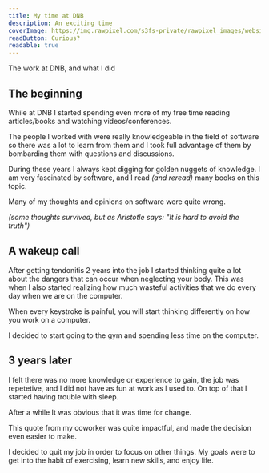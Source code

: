 ```yaml
---
title: My time at DNB
description: An exciting time
coverImage: https://img.rawpixel.com/s3fs-private/rawpixel_images/website_content/pd48batch9-10-nap_1.jpg?w=1000&dpr=1&fit=default&crop=default&q=65&vib=3&con=3&usm=15&bg=F4F4F3&ixlib=js-2.2.1&s=2c65ba4fca60aae1f04eead317aeb992
readButton: Curious?
readable: true
---
```


The work at DNB, and what I did

## The beginning

While at DNB I started spending even more of my free time reading articles/books and watching videos/conferences.

The people I worked with were really knowledgeable in the field of software so there was a lot to learn from them
and I took full advantage of them by bombarding them with questions and discussions.

During these years I always kept digging for golden nuggets of knowledge.
I am very fascinated by software, and I read *(and reread)* many books on this topic.

Many of my thoughts and opinions on software were quite wrong.

*(some thoughts survived, but as Aristotle says: "It is hard to avoid the truth")*

## A wakeup call

After getting tendonitis 2 years into the job I started thinking quite a lot about the dangers that can occur when neglecting your body.
This was when I also started realizing how much wasteful activities that we do every day when we are on the computer.

When every keystroke is painful, you will start thinking differently on how you work on a computer.

I decided to start going to the gym and spending less time on the computer.

## 3 years later

I felt there was no more knowledge or experience to gain,
the job was repetetive,
and I did not have as fun at work as I used to.
On top of that I started having trouble with sleep.

After a while It was obvious that it was time for change.

<content-quote quote="Work is supposed to be fun!" person="JJ" source="Coworker" icon="mdi-account">
</content-quote>

This quote from my coworker was quite impactful, and made the decision even easier to make.

I decided to quit my job in order to focus on other things.
My goals were to get into the habit of exercising, learn new skills, and enjoy life.
